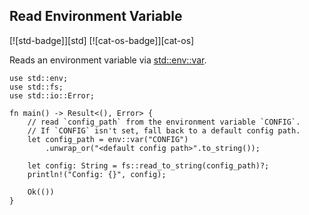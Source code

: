 ## Read Environment Variable 

[![std-badge]][std] [![cat-os-badge]][cat-os]

Reads an environment variable via [std::env::var].

```rust,edition2018,no_run
use std::env;
use std::fs;
use std::io::Error;

fn main() -> Result<(), Error> {
    // read `config_path` from the environment variable `CONFIG`.
    // If `CONFIG` isn't set, fall back to a default config path.
    let config_path = env::var("CONFIG")
        .unwrap_or("<default config path>".to_string());

    let config: String = fs::read_to_string(config_path)?;
    println!("Config: {}", config);

    Ok(())
}
```

[std::env::var]: https://doc.rust-lang.org/std/env/fn.var.html
